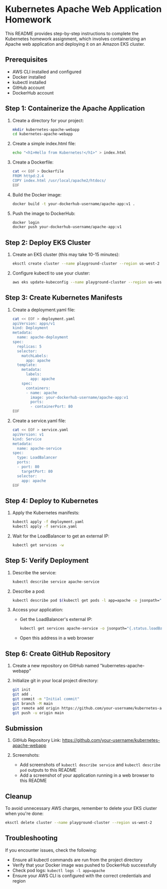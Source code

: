 # Kubernetes Apache Web Application Homework

This README provides step-by-step instructions to complete the Kubernetes homework assignment, which involves containerizing an Apache web application and deploying it on an Amazon EKS cluster.

## Prerequisites

- AWS CLI installed and configured
- Docker installed
- kubectl installed
- GitHub account
- DockerHub account

## Step 1: Containerize the Apache Application

1. Create a directory for your project:
   ```bash
   mkdir kubernetes-apache-webapp
   cd kubernetes-apache-webapp
   ```

2. Create a simple index.html file:
   ```bash
   echo "<h1>Hello from Kubernetes!</h1>" > index.html
   ```

3. Create a Dockerfile:
   ```bash
   cat << EOF > Dockerfile
   FROM httpd:2.4
   COPY index.html /usr/local/apache2/htdocs/
   EOF
   ```

4. Build the Docker image:
   ```bash
   docker build -t your-dockerhub-username/apache-app:v1 .
   ```

5. Push the image to DockerHub:
   ```bash
   docker login
   docker push your-dockerhub-username/apache-app:v1
   ```

## Step 2: Deploy EKS Cluster

1. Create an EKS cluster (this may take 10-15 minutes):
   ```bash
   eksctl create cluster --name playground-cluster --region us-west-2 --nodes 3 --node-type t3.medium
   ```

2. Configure kubectl to use your cluster:
   ```bash
   aws eks update-kubeconfig --name playground-cluster --region us-west-2
   ```

## Step 3: Create Kubernetes Manifests

1. Create a deployment.yaml file:
   ```bash
   cat << EOF > deployment.yaml
   apiVersion: apps/v1
   kind: Deployment
   metadata:
     name: apache-deployment
   spec:
     replicas: 5
     selector:
       matchLabels:
         app: apache
     template:
       metadata:
         labels:
           app: apache
       spec:
         containers:
         - name: apache
           image: your-dockerhub-username/apache-app:v1
           ports:
           - containerPort: 80
   EOF
   ```

2. Create a service.yaml file:
   ```bash
   cat << EOF > service.yaml
   apiVersion: v1
   kind: Service
   metadata:
     name: apache-service
   spec:
     type: LoadBalancer
     ports:
     - port: 80
       targetPort: 80
     selector:
       app: apache
   EOF
   ```

## Step 4: Deploy to Kubernetes

1. Apply the Kubernetes manifests:
   ```bash
   kubectl apply -f deployment.yaml
   kubectl apply -f service.yaml
   ```

2. Wait for the LoadBalancer to get an external IP:
   ```bash
   kubectl get services -w
   ```

## Step 5: Verify Deployment

1. Describe the service:
   ```bash
   kubectl describe service apache-service
   ```

2. Describe a pod:
   ```bash
   kubectl describe pod $(kubectl get pods -l app=apache -o jsonpath="{.items[0].metadata.name}")
   ```

3. Access your application:
   - Get the LoadBalancer's external IP:
     ```bash
     kubectl get services apache-service -o jsonpath="{.status.loadBalancer.ingress[0].hostname}"
     ```
   - Open this address in a web browser

## Step 6: Create GitHub Repository

1. Create a new repository on GitHub named "kubernetes-apache-webapp"

2. Initialize git in your local project directory:
   ```bash
   git init
   git add .
   git commit -m "Initial commit"
   git branch -M main
   git remote add origin https://github.com/your-username/kubernetes-apache-webapp.git
   git push -u origin main
   ```

## Submission

1. GitHub Repository Link: https://github.com/your-username/kubernetes-apache-webapp

2. Screenshots:
   - Add screenshots of `kubectl describe service` and `kubectl describe pod` outputs to this README
   - Add a screenshot of your application running in a web browser to this README

## Cleanup

To avoid unnecessary AWS charges, remember to delete your EKS cluster when you're done:

```bash
eksctl delete cluster --name playground-cluster --region us-west-2
```

## Troubleshooting

If you encounter issues, check the following:
- Ensure all kubectl commands are run from the project directory
- Verify that your Docker image was pushed to DockerHub successfully
- Check pod logs: `kubectl logs -l app=apache`
- Ensure your AWS CLI is configured with the correct credentials and region

